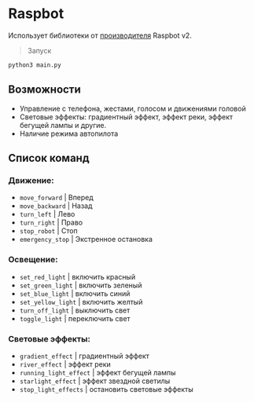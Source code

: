 # Raspbot

Использует библиотеки от [производителя](https://github.com/YahboomTechnology/Raspbot-V2?ysclid=md36gzpu4u91426939) Raspbot v2.

> Запуск
```bash
python3 main.py
```

## Возможности
- Управление с телефона, жестами, голосом и движениями головой
- Световые эффекты: градиентный эффект, эффект реки, эффект бегущей лампы и другие.
- Наличие режима автопилота

## Список команд

### Движение:
- `move_forward`        | Вперед
- `move_backward`        | Назад
- `turn_left`            | Лево
- `turn_right`           | Право
- `stop_robot`           | Стоп
- `emergency_stop`       | Экстренное остановка

### Освещение:
- `set_red_light`       | включить красный
- `set_green_light`      | включить зеленый
- `set_blue_light`       | включить синий
- `set_yellow_light`     | включить желтый
- `turn_off_light`       | выключить свет
- `toggle_light`         | переключить свет

### Световые эффекты:
- `gradient_effect`      | градиентный эффект
- `river_effect`         | эффект реки
- `running_light_effect` | эффект бегущей лампы
- `starlight_effect`     | эффект звездной светилы
- `stop_light_effects`   | остановить световые эффекты
